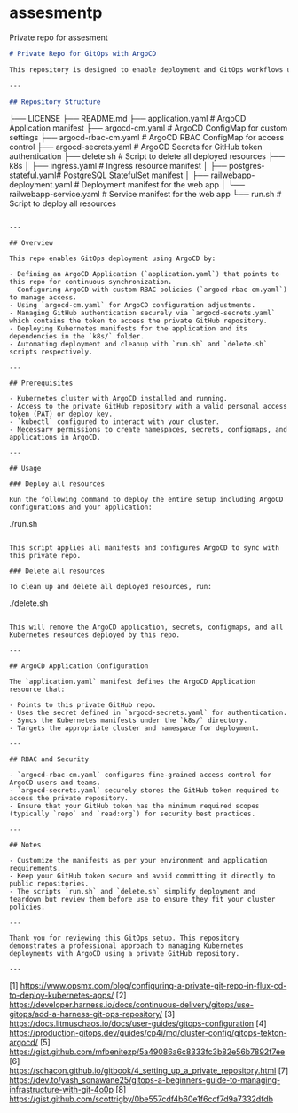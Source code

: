 # assesmentp
Private repo for assesment
```markdown
# Private Repo for GitOps with ArgoCD

This repository is designed to enable deployment and GitOps workflows using ArgoCD with a private GitHub repository. It includes all necessary manifests and configurations such as Application, RBAC ConfigMap, ConfigMap, and Secrets for authentication tokens to access the private GitHub repo.

---

## Repository Structure

```
├── LICENSE
├── README.md
├── application.yaml          # ArgoCD Application manifest
├── argocd-cm.yaml            # ArgoCD ConfigMap for custom settings
├── argocd-rbac-cm.yaml       # ArgoCD RBAC ConfigMap for access control
├── argocd-secrets.yaml       # ArgoCD Secrets for GitHub token authentication
├── delete.sh                 # Script to delete all deployed resources
├── k8s
│   ├── ingress.yaml          # Ingress resource manifest
│   ├── postgres-stateful.yaml# PostgreSQL StatefulSet manifest
│   ├── railwebapp-deployment.yaml # Deployment manifest for the web app
│   └── railwebapp-service.yaml    # Service manifest for the web app
└── run.sh                    # Script to deploy all resources
```

---

## Overview

This repo enables GitOps deployment using ArgoCD by:

- Defining an ArgoCD Application (`application.yaml`) that points to this repo for continuous synchronization.
- Configuring ArgoCD with custom RBAC policies (`argocd-rbac-cm.yaml`) to manage access.
- Using `argocd-cm.yaml` for ArgoCD configuration adjustments.
- Managing GitHub authentication securely via `argocd-secrets.yaml` which contains the token to access the private GitHub repository.
- Deploying Kubernetes manifests for the application and its dependencies in the `k8s/` folder.
- Automating deployment and cleanup with `run.sh` and `delete.sh` scripts respectively.

---

## Prerequisites

- Kubernetes cluster with ArgoCD installed and running.
- Access to the private GitHub repository with a valid personal access token (PAT) or deploy key.
- `kubectl` configured to interact with your cluster.
- Necessary permissions to create namespaces, secrets, configmaps, and applications in ArgoCD.

---

## Usage

### Deploy all resources

Run the following command to deploy the entire setup including ArgoCD configurations and your application:

```
./run.sh
```

This script applies all manifests and configures ArgoCD to sync with this private repo.

### Delete all resources

To clean up and delete all deployed resources, run:

```
./delete.sh
```

This will remove the ArgoCD application, secrets, configmaps, and all Kubernetes resources deployed by this repo.

---

## ArgoCD Application Configuration

The `application.yaml` manifest defines the ArgoCD Application resource that:

- Points to this private GitHub repo.
- Uses the secret defined in `argocd-secrets.yaml` for authentication.
- Syncs the Kubernetes manifests under the `k8s/` directory.
- Targets the appropriate cluster and namespace for deployment.

---

## RBAC and Security

- `argocd-rbac-cm.yaml` configures fine-grained access control for ArgoCD users and teams.
- `argocd-secrets.yaml` securely stores the GitHub token required to access the private repository.
- Ensure that your GitHub token has the minimum required scopes (typically `repo` and `read:org`) for security best practices.

---

## Notes

- Customize the manifests as per your environment and application requirements.
- Keep your GitHub token secure and avoid committing it directly to public repositories.
- The scripts `run.sh` and `delete.sh` simplify deployment and teardown but review them before use to ensure they fit your cluster policies.

---

Thank you for reviewing this GitOps setup. This repository demonstrates a professional approach to managing Kubernetes deployments with ArgoCD using a private GitHub repository.

---
```

[1] https://www.opsmx.com/blog/configuring-a-private-git-repo-in-flux-cd-to-deploy-kubernetes-apps/
[2] https://developer.harness.io/docs/continuous-delivery/gitops/use-gitops/add-a-harness-git-ops-repository/
[3] https://docs.litmuschaos.io/docs/user-guides/gitops-configuration
[4] https://production-gitops.dev/guides/cp4i/mq/cluster-config/gitops-tekton-argocd/
[5] https://gist.github.com/mfbenitezp/5a49086a6c8333fc3b82e56b7892f7ee
[6] https://schacon.github.io/gitbook/4_setting_up_a_private_repository.html
[7] https://dev.to/yash_sonawane25/gitops-a-beginners-guide-to-managing-infrastructure-with-git-4o0p
[8] https://gist.github.com/scottrigby/0be557cdf4b60e1f6ccf7d9a7332dfdb
